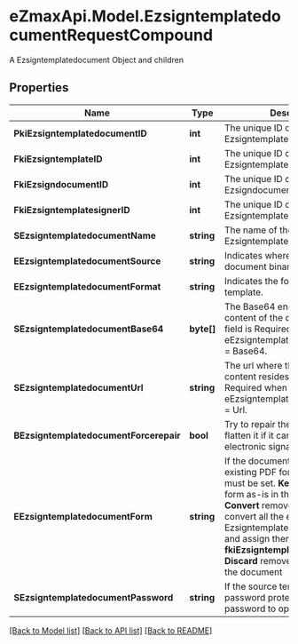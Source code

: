 # eZmaxApi.Model.EzsigntemplatedocumentRequestCompound
A Ezsigntemplatedocument Object and children

## Properties

Name | Type | Description | Notes
------------ | ------------- | ------------- | -------------
**PkiEzsigntemplatedocumentID** | **int** | The unique ID of the Ezsigntemplatedocument | [optional] 
**FkiEzsigntemplateID** | **int** | The unique ID of the Ezsigntemplate | 
**FkiEzsigndocumentID** | **int** | The unique ID of the Ezsigndocument | [optional] 
**FkiEzsigntemplatesignerID** | **int** | The unique ID of the Ezsigntemplatesigner | [optional] 
**SEzsigntemplatedocumentName** | **string** | The name of the Ezsigntemplatedocument. | 
**EEzsigntemplatedocumentSource** | **string** | Indicates where to look for the document binary content. | 
**EEzsigntemplatedocumentFormat** | **string** | Indicates the format of the template. | [optional] 
**SEzsigntemplatedocumentBase64** | **byte[]** | The Base64 encoded binary content of the document.  This field is Required when eEzsigntemplatedocumentSource &#x3D; Base64. | [optional] 
**SEzsigntemplatedocumentUrl** | **string** | The url where the document content resides.  This field is Required when eEzsigntemplatedocumentSource &#x3D; Url. | [optional] 
**BEzsigntemplatedocumentForcerepair** | **bool** | Try to repair the document or flatten it if it cannot be used for electronic signature. | [optional] 
**EEzsigntemplatedocumentForm** | **string** | If the document contains an existing PDF form this property must be set.  **Keep** leaves the form as-is in the document.  **Convert** removes the form and convert all the existing fields to Ezsigntemplateformfieldgroups and assign them to the specified **fkiEzsigntemplatesignerID**  **Discard** removes the form from the document | [optional] 
**SEzsigntemplatedocumentPassword** | **string** | If the source template is password protected, the password to open/modify it. | [optional] [default to ""]

[[Back to Model list]](../README.md#documentation-for-models) [[Back to API list]](../README.md#documentation-for-api-endpoints) [[Back to README]](../README.md)

